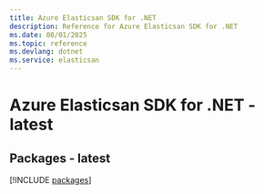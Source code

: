 ```yaml
---
title: Azure Elasticsan SDK for .NET
description: Reference for Azure Elasticsan SDK for .NET
ms.date: 08/01/2025
ms.topic: reference
ms.devlang: dotnet
ms.service: elasticsan
---
```

# Azure Elasticsan SDK for .NET - latest
## Packages - latest
[!INCLUDE [packages](elasticsan-index.md)]